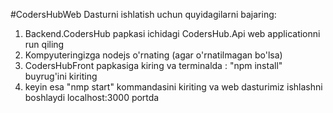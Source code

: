 #CodersHubWeb
Dasturni ishlatish uchun quyidagilarni bajaring: 
  1. Backend.CodersHub papkasi ichidagi CodersHub.Api web applicationni run qiling
  2. Kompyuteringizga nodejs o'rnating (agar o'rnatilmagan bo'lsa)
  3. CodersHubFront papkasiga kiring va terminalda : "npm install" buyrug'ini kiriting
  4. keyin esa "nmp start" kommandasini kiriting va web dasturimiz ishlashni boshlaydi localhost:3000 portda
